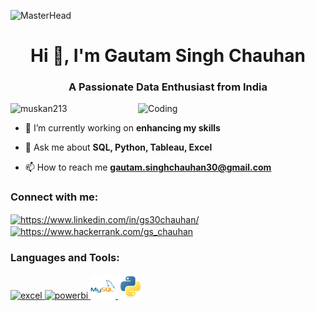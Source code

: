 ![MasterHead](https://files.realpython.com/media/Linear-Algebra-in-Python-Matrix-Inverses-and-Least-Squares_Watermarked.cb9987c11b27.jpg)
<h1 align="center">Hi 👋, I'm Gautam Singh Chauhan</h1>
<h3 align="center">A Passionate Data Enthusiast from India</h3>

<img align="right" alt="Coding" width="300" src="https://www.element61.be/sites/default/files/img_competences/developer-dribbble.gif">

<p align="left"> <img src="https://komarev.com/ghpvc/?username=muskan213&label=Profile%20views&color=0e75b6&style=flat" alt="muskan213" /> </p>

- 🔭 I’m currently working on **enhancing my skills**

- 💬 Ask me about **SQL, Python, Tableau, Excel**

- 📫 How to reach me **gautam.singhchauhan30@gmail.com**

<h3 align="left">Connect with me:</h3>
<p align="left">
<a href="https://www.linkedin.com/in/gs30chauhan/" target="blank"><img align="center" src="https://raw.githubusercontent.com/rahuldkjain/github-profile-readme-generator/master/src/images/icons/Social/linked-in-alt.svg" alt="https://www.linkedin.com/in/gs30chauhan/" height="30" width="40" /></a>
<a href="https://www.hackerrank.com/gs_chauhan" target="blank"><img align="center" src="https://raw.githubusercontent.com/rahuldkjain/github-profile-readme-generator/master/src/images/icons/Social/hackerrank.svg" alt="https://www.hackerrank.com/gs_chauhan" height="30" width="40" /></a>
</p>

<h3 align="left">Languages and Tools:</h3>
<p align="left"><a href="https://www.microsoft.com/en-us/microsoft-365/excel" target="_blank" rel="noreferrer"> <img src="https://img.icons8.com/color/512/microsoft-excel-2019--v1.png" alt="excel" width="40" height="40"/> </a> <a href="https://powerbi.microsoft.com/en-au/" target="_blank" rel="noreferrer"> <img src="https://img.icons8.com/color/1x/power-bi.png" alt="powerbi" width="40" height="40"/> </a> <a href="https://www.mysql.com/" target="_blank" rel="noreferrer"> <img src="https://raw.githubusercontent.com/devicons/devicon/master/icons/mysql/mysql-original-wordmark.svg" alt="mysql" width="40" height="40"/> </a> <a href="https://www.python.org" target="_blank" rel="noreferrer"> <img src="https://raw.githubusercontent.com/devicons/devicon/master/icons/python/python-original.svg" alt="python" width="40" height="40"/> </a> </p>
